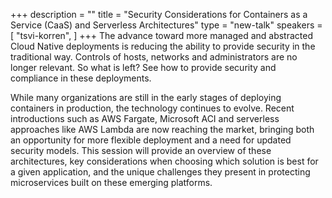 +++
description = ""
title = "Security Considerations for Containers as a Service (CaaS) and Serverless Architectures"
type = "new-talk"
speakers = [
        "tsvi-korren",
]
+++
The advance toward more managed and abstracted Cloud Native deployments is reducing the ability to provide security in the traditional way. Controls of hosts, networks and administrators are no longer relevant. So what is left? See how to provide security and compliance in these deployments.

While many organizations are still in the early stages of deploying containers in production, the technology continues to evolve. Recent introductions such as AWS Fargate, Microsoft ACI and serverless approaches like AWS Lambda are now reaching the market, bringing both an opportunity for more flexible deployment and a need for updated security models. This session will provide an overview of these architectures, key considerations when choosing which solution is best for a given application, and the unique challenges they present in protecting microservices built on these emerging platforms.